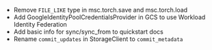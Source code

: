 - Remove `FILE_LIKE` type in msc.torch.save and msc.torch.load
- Add GoogleIdentityPoolCredentialsProvider in GCS to use Workload Identity Federation
- Add basic info for sync/sync_from to quickstart docs
- Rename `commit_updates` in StorageClient to `commit_metadata`

